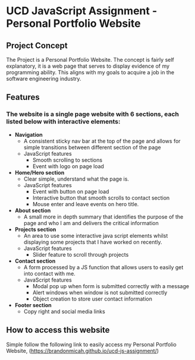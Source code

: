 # UCD JavaScript Assignment - Personal Portfolio Website

## Project Concept
The Project is a Personal Portfolio Website. The concept is fairly self explanatory, it is a web page that serves to display evidence of my programming ability. This aligns with my goals to acquire a job in the software engineering industry. 

## Features
### The website is a single page website with 6 sections, each listed below with interactive elements:

- **Navigation**
    - A consistent sticky nav bar at the top of the page and allows for simple transitions between different section of the page
    - JavaScript features
        - Smooth scrolling to sections
        - Event with logo on page load
- **Home/Hero section**
    - Clear simple, understand what the page is.
    - JavaScript features
        - Event with button on page load
        - Interactive button that smooth scrolls to contact section
        - Mouse enter and leave events on hero title.
- **About section**
    - A small more in depth summary that identifies the purpose of the page and who I am and delivers the critical information 
- **Projects section**
    - An area to use some interactive java script elements whilst displaying some projects that I have worked on recently.
    - JavaScript features
        - Slider feature to scroll through projects
- **Contact section**
    - A form processed by a JS function that allows users to easily get into contact with me.
    - JavaScript features
        - Modal pop up when form is submitted correctly with a message
        - Alert windows when window is not submitted correctly
        - Object creation to store user contact information
- **Footer section**
    - Copy right and social media links


## How to access this website
Simple follow the following link to easily access my Personal Portfolio Website, (https://brandonmicah.github.io/ucd-js-assignment/)

